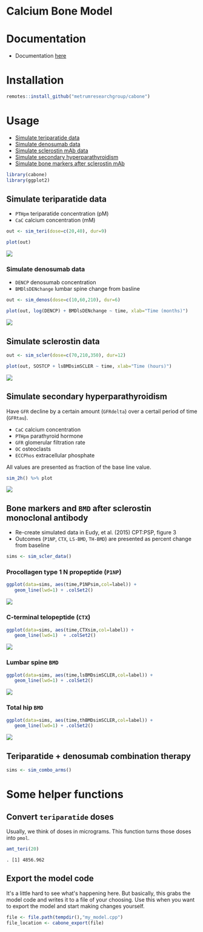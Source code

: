 Calcium Bone Model
==================

Documentation
=============

-   Documentation [here](vignettes/modeldoc.Rmd)

Installation
============

``` r
remotes::install_github("metrumresearchgroup/cabone")
```

Usage
=====

-   [Simulate teriparatide data](#teri)
-   [Simulate denosumab data](#denos)
-   [Simulate sclerostin mAb data](#scler)
-   [Simulate secondary hyperparathyroidism](#hyper)
-   [Simulate bone markers after sclerostin mAb](#scler2)

``` r
library(cabone)
library(ggplot2)
```

<a name="teri"></a>

Simulate teriparatide data
--------------------------

-   `PTHpm` teriparatide concentration (pM)
-   `CaC` calcium concentration (mM)

``` r
out <- sim_teri(dose=c(20,40), dur=9)

plot(out)
```

![](inst/img/README-unnamed-chunk-4-1.png)

<a name="denos"></a>

### Simulate denosumab data

-   `DENCP` denosumab concentration
-   `BMDlsDENchange` lumbar spine change from basline

``` r
out <- sim_denos(dose=c(10,60,210), dur=6)

plot(out, log(DENCP) + BMDlsDENchange ~ time, xlab="Time (months)")
```

![](inst/img/README-unnamed-chunk-5-1.png)

<a name="scler"></a>

Simulate sclerostin data
------------------------

``` r
out <- sim_scler(dose=c(70,210,350), dur=12)

plot(out, SOSTCP + lsBMDsimSCLER ~ time, xlab="Time (hours)")
```

![](inst/img/README-unnamed-chunk-6-1.png)

<a name="hyper"></a>

Simulate secondary hyperparathyroidism
--------------------------------------

Have `GFR` decline by a certain amount (`GFRdelta`) over a certail period of time (`GFRtau`).

-   `CaC` calcium concentration
-   `PTHpm` parathyroid hormone
-   `GFR` glomerular filtration rate
-   `OC` osteoclasts
-   `ECCPhos` extracellular phosphate

All values are presented as fraction of the base line value.

``` r
sim_2h() %>% plot
```

![](inst/img/README-unnamed-chunk-7-1.png)

<a name="scler2"></a>

Bone markers and `BMD` after sclerostin monoclonal antibody
-----------------------------------------------------------

-   Re-create simulated data in Eudy, et al. (2015) CPT:PSP, figure 3
-   Outcomes (`P1NP`, `CTX`, `LS-BMD`, `TH-BMD`) are presented as percent change from baseline

``` r
sims <- sim_scler_data()
```

### Procollagen type 1 N propeptide (`P1NP`)

``` r
ggplot(data=sims, aes(time,P1NPsim,col=label)) + 
   geom_line(lwd=1) + .colSet2()
```

![](inst/img/README-unnamed-chunk-9-1.png)

### C-terminal telopeptide (`CTX`)

``` r
ggplot(data=sims, aes(time,CTXsim,col=label)) + 
   geom_line(lwd=1)  + .colSet2()
```

![](inst/img/README-unnamed-chunk-10-1.png)

### Lumbar spine `BMD`

``` r
ggplot(data=sims, aes(time,lsBMDsimSCLER,col=label)) + 
   geom_line(lwd=1) + .colSet2()
```

![](inst/img/README-unnamed-chunk-11-1.png)

### Total hip `BMD`

``` r
ggplot(data=sims, aes(time,thBMDsimSCLER,col=label)) + 
   geom_line(lwd=1) + .colSet2()
```

![](inst/img/README-unnamed-chunk-12-1.png)

Teriparatide + denosumab combination therapy
--------------------------------------------

``` r
sims <- sim_combo_arms()
```

Some helper functions
=====================

Convert `teriparatide` doses
----------------------------

Usually, we think of doses in micrograms. This function turns those doses into `pmol`.

``` r
amt_teri(20)
```

    . [1] 4856.962

Export the model code
---------------------

It's a little hard to see what's happening here. But basically, this grabs the model code and writes it to a file of your choosing. Use this when you want to export the model and start making changes yourself.

``` r
file <- file.path(tempdir(),"my_model.cpp")
file_location <- cabone_export(file)
```
